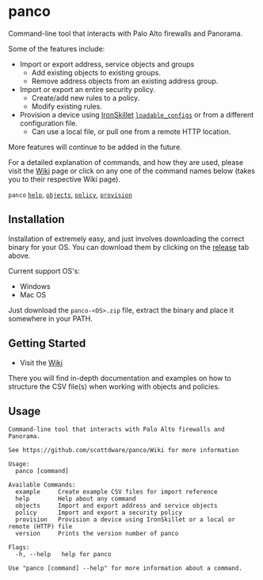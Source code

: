 # panco
Command-line tool that interacts with Palo Alto firewalls and Panorama.

Some of the features include:

* Import or export address, service objects and groups
  * Add existing objects to existing groups.
  * Remove address objects from an existing address group.
* Import or export an entire security policy.
  * Create/add new rules to a policy.
  * Modify existing rules.
* Provision a device using [IronSkillet](https://github.com/PaloAltoNetworks/iron-skillet) [`loadable_configs`](https://github.com/PaloAltoNetworks/iron-skillet/tree/panos_v8.0/loadable_configs) or from a different configuration file.
  * Can use a local file, or pull one from a remote HTTP location.

More features will continue to be added in the future.

For a detailed explanation of commands, and how they are used, please visit the [Wiki](https://github.com/scottdware/panco/wiki) page or click on any one of the command names below (takes you to their respective Wiki page).

`panco` [`help`](https://github.com/scottdware/panco#usage), [`objects`][objects-doc], [`policy`][policy-doc], [`provision`][provision-doc]

## Installation

Installation of extremely easy, and just involves downloading the correct binary for your OS. You can download them by clicking on the [release](https://github.com/scottdware/panco/releases) tab above.

Current support OS's:

* Windows
* Mac OS

Just download the `panco-<OS>.zip` file, extract the binary and place it somewhere in your PATH.

## Getting Started

* Visit the [Wiki](https://github.com/scottdware/panco/wiki)

There you will find in-depth documentation and examples on how to structure the CSV file(s) when working with objects
 and policies.

## Usage

```
Command-line tool that interacts with Palo Alto firewalls and Panorama.

See https://github.com/scottdware/panco/Wiki for more information

Usage:
  panco [command]

Available Commands:
  example     Create example CSV files for import reference
  help        Help about any command
  objects     Import and export address and service objects
  policy      Import and export a security policy
  provision   Provision a device using IronSkillet or a local or remote (HTTP) file
  version     Prints the version number of panco

Flags:
  -h, --help   help for panco

Use "panco [command] --help" for more information about a command.
```

[objects-doc]: https://github.com/scottdware/panco/wiki/Objects
[policy-doc]: https://github.com/scottdware/panco/wiki/Policy
[provision-doc]: https://github.com/scottdware/panco/wiki/Provisioning